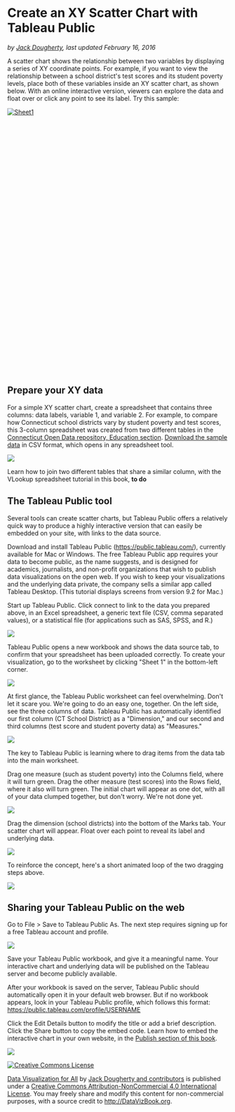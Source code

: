 # Create an XY Scatter Chart with Tableau Public

*by [Jack Dougherty](introduction/who.md), last updated February 16, 2016*

A scatter chart shows the relationship between two variables by displaying a series of XY coordinate points. For example, if you want to view the relationship between a school district's test scores and its student poverty levels, place both of these variables inside an XY scatter chart, as shown below. With an online interactive version, viewers can explore the data and float over or click any point to see its label. Try this sample:

<script type='text/javascript' src='https://public.tableau.com/javascripts/api/viz_v1.js'></script><div class='tableauPlaceholder' style='width: 750px; height: 600px;'><noscript><a href='http:&#47;&#47;www.datavizbook.org&#47;content&#47;chart&#47;scatter-chart-tableau&#47;index.html'><img alt='Sheet1 ' src='https:&#47;&#47;public.tableau.com&#47;static&#47;images&#47;Da&#47;DataVizBook-simple-scatterchart&#47;Sheet1&#47;1_rss.png' style='border: none' /></a></noscript><object class='tableauViz' width='981' height='741' style='display:none;'><param name='host_url' value='https%3A%2F%2Fpublic.tableau.com%2F' /> <param name='site_root' value='' /><param name='name' value='DataVizBook-simple-scatterchart&#47;Sheet1' /><param name='tabs' value='no' /><param name='toolbar' value='yes' /><param name='static_image' value='https:&#47;&#47;public.tableau.com&#47;static&#47;images&#47;Da&#47;DataVizBook-simple-scatterchart&#47;Sheet1&#47;1.png' /> <param name='animate_transition' value='yes' /><param name='display_static_image' value='yes' /><param name='display_spinner' value='yes' /><param name='display_overlay' value='yes' /><param name='display_count' value='yes' /><param name='showVizHome' value='no' /><param name='showTabs' value='y' /><param name='bootstrapWhenNotified' value='true' /></object></div>

## Prepare your XY data
For a simple XY scatter chart, create a spreadsheet that contains three columns: data labels, variable 1, and variable 2. For example, to compare how Connecticut school districts vary by student poverty and test scores, this 3-column spreadsheet was created from two different tables in the [Connecticut Open Data repository, Education section](https://data.ct.gov/Education). [Download the sample data](CT-Districts-StudentPoverty-TestScore-2012-13.csv) in CSV format, which opens in any spreadsheet tool.

![](TableauPublic-prepare-data.png)

Learn how to join two different tables that share a similar column, with the VLookup spreadsheet tutorial in this book, **to do**

## The Tableau Public tool
Several tools can create scatter charts, but Tableau Public offers a relatively quick way to produce a highly interactive version that can easily be embedded on your site, with links to the data source.

Download and install Tableau Public (https://public.tableau.com/), currently available for Mac or Windows. The free Tableau Public app requires your data to become public, as the name suggests, and is designed for academics, journalists, and non-profit organizations that wish to publish data visualizations on the open web. If you wish to keep your visualizations and the underlying data private, the company sells a similar app called Tableau Desktop. (This tutorial displays screens from version 9.2 for Mac.)

Start up Tableau Public. Click connect to link to the data you prepared above, in an Excel spreadsheet, a generic text file (CSV, comma separated values), or a statistical file (for applications such as SAS, SPSS, and R.)

![](TableauPublic-connect.png)

Tableau Public opens a new workbook and shows the data source tab, to confirm that your spreadsheet has been uploaded correctly. To create your visualization, go to the worksheet by clicking "Sheet 1" in the bottom-left corner.

![](TableauPublic-data-source-go-to-worksheet.png)

At first glance, the Tableau Public worksheet can feel overwhelming. Don't let it scare you. We're going to do an easy one, together. On the left side, see the three columns of data. Tableau Public has automatically identified our first column (CT School District) as a "Dimension," and our second and third columns (test score and student poverty data) as "Measures."

![](TableauPublic-worksheet.png)

The key to Tableau Public is learning where to drag items from the data tab into the main worksheet.

Drag one measure (such as student poverty) into the Columns field, where it will turn green. Drag the other measure (test scores) into the Rows field, where it also will turn green. The initial chart will appear as one dot, with all of your data clumped together, but don't worry. We're not done yet.

![](TableauPublic-drag-each-measure.png)

Drag the dimension (school districts) into the bottom of the Marks tab. Your scatter chart will appear. Float over each point to reveal its label and underlying data.

![](TableauPublic-drag-dimension.png)

To reinforce the concept, here's a short animated loop of the two dragging steps above.

![](TableauPublic-scatter-chart-640.gif)

## Sharing your Tableau Public on the web

Go to File > Save to Tableau Public As. The next step requires signing up for a free Tableau account and profile.

![](TableauPublic-save-as.png)

Save your Tableau Public workbook, and give it a meaningful name. Your interactive chart and underlying data will be published on the Tableau server and become publicly available.

After your workbook is saved on the server, Tableau Public should automatically open it in your default web browser. But if no workbook appears, look in your Tableau Public profile, which follows this format: https://public.tableau.com/profile/USERNAME

Click the Edit Details button to modify the title or add a brief description. Click the Share button to copy the embed code. Learn how to embed the interactive chart in your own website, in the [Publish section of this book](publish/README.md).

![](TableauPublic-edit-embed.png)

<a rel="license" href="http://creativecommons.org/licenses/by-nc/4.0/"><img alt="Creative Commons License" style="border-width:0" src="https://i.creativecommons.org/l/by-nc/4.0/88x31.png" /></a>

[Data Visualization for All](http://datavizbook.org)
by [Jack Dougherty and contributors](introduction/who.md)
is published under a [Creative Commons Attribution-NonCommercial 4.0 International License](http://creativecommons.org/licenses/by-nc/4.0).
You may freely share and modify this content for non-commercial purposes, with a source credit to http://DataVizBook.org.
